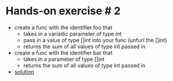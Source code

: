 # Hands-on exercise # 2

* create a func with the identifier foo that
  * takes in a variadic parameter of type int
  * pass in a value of type []int into your func (unfurl the []int)
  * returns the sum of all values of type int passed in
* create a func with the identifier bar that
  * takes in a parameter of type []int
  * returns the sum of all values of type int passed in
* [solution](https://play.golang.org/p/B0yRxtBQPD)

